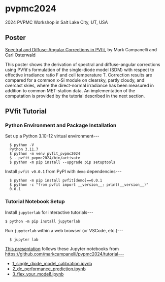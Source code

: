 # pvpmc2024

2024 PVPMC Workshop in Salt Lake City, UT, USA

## Poster

[Spectral and Diffuse-Angular Corrections in PVfit](poster/poster-final-mark-campanelli.pdf),
by Mark Campanelli and Carl Osterwald

This poster shows the derivation of spectral and diffuse-angular corrections using
PVfit's formulation of the single-diode model (SDM) with respect to effective irradiance
ratio F and cell temperature T. Correction results are compared for a common x-Si module
on clearsky, partly cloudy, and overcast skies, where the direct-normal irradiance has
been measured in addition to common MET-station data. An implementation of the
computation is provided by the tutorial described in the next section.

## PVfit Tutorial

### Python Environment and Package Installation

Set up a Python 3.10-12 virtual environment---
```console
  $ python -V
  Python 3.11.7
  $ python -m venv pvfit_pvpmc2024
  $ . pvfit_pvpmc2024/bin/activate
  $ python -m pip install --upgrade pip setuptools
```

Install `pvfit v0.0.1` from PyPI with `demo` dependencies---
```console
  $ python -m pip install pvfit[demo]==0.0.1
  $ python -c "from pvfit import __version__; print(__version__)"
  0.0.1
```

### Tutorial Notebook Setup


Install `jupyterlab` for interactive tutorials---
```console
$ python -m pip install jupyterlab
```

Run `jupyterlab` within a web browser (or VSCode, etc.)---
```console
  $ jupyter lab
```

[This presentation](tutorial/PVfit_Tutorial.pdf) follows these Jupyter notebooks from https://github.com/markcampanelli/pvpmc2024/tutorial---
- [1_single_diode_model_calibration.ipynb](tutorial/1_single_diode_model_calibration.ipynb)
- [2_dc_performance_prediction.ipynb](tutorial/2_dc_performance_prediction.ipynb)
- [3_flex_your_model!.ipynb](tutorial/3_flex_your_model!.ipynb)
